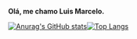 **Olá, me chamo Luis Marcelo.**</br>

[![Anurag's GitHub stats](https://github-readme-stats.vercel.app/api?username=marcelobruckner&show_icons=true&include_all_commits=true)](https://github.com/anuraghazra/github-readme-stats)[![Top Langs](https://github-readme-stats.vercel.app/api/top-langs/?username=marcelobruckner&layout=compact)](https://github.com/anuraghazra/github-readme-stats)
<!--
**marcelobruckner/marcelobruckner** is a ✨ _special_ ✨ repository because its `README.md` (this file) appears on your GitHub profile.

Here are some ideas to get you started:

- 🔭 I’m currently working on ...
- 🌱 I’m currently learning ...
- 👯 I’m looking to collaborate on ...
- 🤔 I’m looking for help with ...
- 💬 Ask me about ...
- 📫 How to reach me: ...
- 😄 Pronouns: ...
- ⚡ Fun fact: ...
-->
